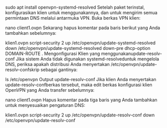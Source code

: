 sudo apt install openvpn-systemd-resolved
Setelah paket terinstal, konfigurasikan klien untuk menggunakannya, dan untuk mengirim semua permintaan DNS melalui antarmuka VPN. Buka berkas VPN klien:

nano client1.ovpn
Sekarang hapus komentar pada baris berikut yang Anda tambahkan sebelumnya:

klien1.ovpn
script-security 2
up /etc/openvpn/update-systemd-resolved
down /etc/openvpn/update-systemd-resolved
down-pre
dhcp-option DOMAIN-ROUTE .
Mengonfigurasi Klien yang menggunakanupdate-resolv-conf
Jika sistem Anda tidak digunakan systemd-resolveduntuk mengelola DNS, periksa apakah distribusi Anda menyertakan /etc/openvpn/update-resolv-confskrip sebagai gantinya:

ls /etc/openvpn
Output
update-resolv-conf
Jika klien Anda menyertakan update-resolv-confberkas tersebut, maka edit berkas konfigurasi klien OpenVPN yang Anda transfer sebelumnya:

nano client1.ovpn
Hapus komentar pada tiga baris yang Anda tambahkan untuk menyesuaikan pengaturan DNS:

klien1.ovpn
script-security 2
up /etc/openvpn/update-resolv-conf
down /etc/openvpn/update-resolv-conf
